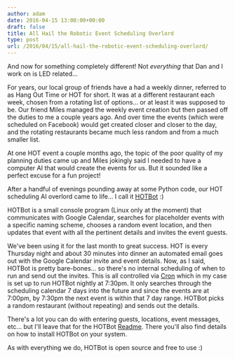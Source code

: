 ```yaml
---
author: adam
date: 2016-04-15 13:00:00+00:00
draft: false
title: All Hail the Robotic Event Scheduling Overlord
type: post
url: /2016/04/15/all-hail-the-robotic-event-scheduling-overlord/
---
```


And now for something completely different! Not _everything_ that Dan and I work on is LED related...

For years, our local group of friends have a had a weekly dinner, referred to as Hang Out Time or HOT for short. It was at a different restaurant each week, chosen from a rotating list of options... or at least it was supposed to be. Our friend Miles managed the weekly event creation but then passed off the duties to me a couple years ago. And over time the events (which were scheduled on Facebook) would get created closer and closer to the day, and the rotating restaurants became much less random and from a much smaller list.

At one HOT event a couple months ago, the topic of the poor quality of my planning duties came up and Miles jokingly said I needed to have a computer AI that would create the events for us. But it sounded like a perfect excuse for a fun project!

After a handful of evenings pounding away at some Python code, our HOT scheduling AI overlord came to life... I call it [HOTBot](https://github.com/adammhaile/HOTBot) :)

HOTBot is a small console program (Linux only at the moment) that communicates with Google Calendar, searches for placeholder events with a specific naming scheme, chooses a random event location, and then updates that event with all the pertinent details and invites the event guests.

We've been using it for the last month to great success. HOT is every Thursday night and about 30 minutes into dinner an automated email goes out with the Google Calendar invite and event details. Now, as I said, HOTBot is pretty bare-bones... so there's no internal scheduling of when to run and send out the invites. This is all controlled via [Cron](https://en.wikipedia.org/wiki/Cron) which in my case is set up to run HOTBot nightly at 7:30pm. It only searches through the scheduling calendar 7 days into the future and since the events are at 7:00pm, by 7:30pm the next event is within that 7 day range. HOTBot picks a random restaurant (without repeating) and sends out the details.

There's a lot you can do with entering guests, locations, event messages, etc... but I'll leave that for the HOTBot [Readme](https://github.com/adammhaile/HOTBot). There you'll also find details on how to install HOTBot on your system.

As with everything we do, HOTBot is open source and free to use :)
